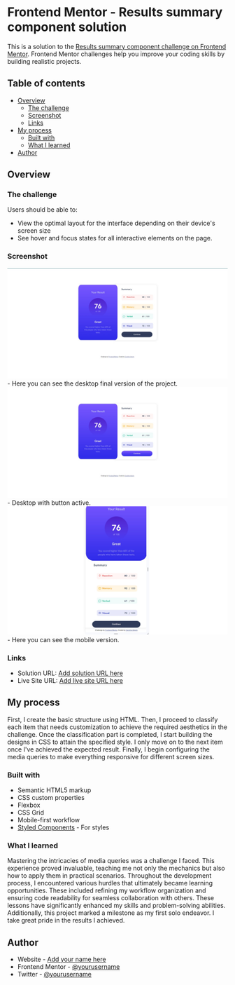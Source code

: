 # Frontend Mentor - Results summary component solution

This is a solution to the [Results summary component challenge on Frontend Mentor](https://www.frontendmentor.io/challenges/results-summary-component-CE_K6s0maV). Frontend Mentor challenges help you improve your coding skills by building realistic projects. 

## Table of contents

- [Overview](#overview)
  - [The challenge](#the-challenge)
  - [Screenshot](#screenshot)
  - [Links](#links)
- [My process](#my-process)
  - [Built with](#built-with)
  - [What I learned](#what-i-learned)
- [Author](#author)


## Overview

### The challenge

Users should be able to:

- View the optimal layout for the interface depending on their device's screen size
- See hover and focus states for all interactive elements on the page.

### Screenshot

![](./design\result.jpeg) - Here you can see the desktop final version of the project.
![](./design\desktop.active.jpeg) - Desktop with button active.
![](./design\mobile.jpeg) - Here you can see the mobile version.



### Links

- Solution URL: [Add solution URL here](https://your-solution-url.com)
- Live Site URL: [Add live site URL here](https://your-live-site-url.com)

## My process

First, I create the basic structure using HTML. Then, I proceed to classify each item that needs customization to achieve the required aesthetics in the challenge. Once the classification part is completed, I start building the designs in CSS to attain the specified style. I only move on to the next item once I've achieved the expected result. Finally, I begin configuring the media queries to make everything responsive for different screen sizes.

### Built with

- Semantic HTML5 markup
- CSS custom properties
- Flexbox
- CSS Grid
- Mobile-first workflow
- [Styled Components](https://styled-components.com/) - For styles

### What I learned

Mastering the intricacies of media queries was a challenge I faced. This experience proved invaluable, teaching me not only the mechanics but also how to apply them in practical scenarios. Throughout the development process, I encountered various hurdles that ultimately became learning opportunities. These included refining my workflow organization and ensuring code readability for seamless collaboration with others. These lessons have significantly enhanced my skills and problem-solving abilities. Additionally, this project marked a milestone as my first solo endeavor. I take great pride in the results I achieved.

## Author

- Website - [Add your name here](https://www.your-site.com)
- Frontend Mentor - [@yourusername](https://www.frontendmentor.io/profile/yourusername)
- Twitter - [@yourusername](https://www.twitter.com/yourusername)
